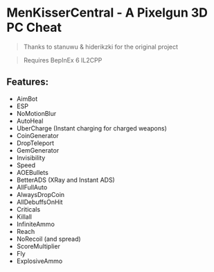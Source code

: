 # MenKisserCentral - A Pixelgun 3D PC Cheat
> Thanks to stanuwu & hiderikzki for the original project

> Requires BepInEx 6 IL2CPP

## Features:
- AimBot
- ESP
- NoMotionBlur
- AutoHeal
- UberCharge (Instant charging for charged weapons)
- CoinGenerator
- DropTeleport
- GemGenerator
- Invisibility
- Speed
- AOEBullets
- BetterADS (XRay and Instant ADS)
- AllFullAuto
- AlwaysDropCoin
- AllDebuffsOnHit
- Criticals
- Killall
- InfiniteAmmo
- Reach
- NoRecoil (and spread)
- ScoreMultiplier
- Fly
- ExplosiveAmmo

